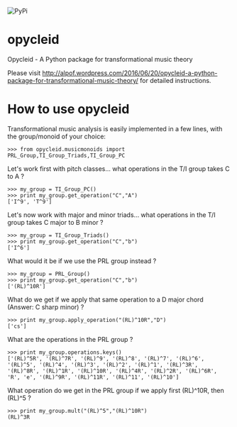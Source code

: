 ![PyPi](https://badge.fury.io/py/opycleid.svg)

# opycleid
Opycleid - A Python package for transformational music theory

Please visit http://alpof.wordpress.com/2016/06/20/opycleid-a-python-package-for-transformational-music-theory/
for detailed instructions.

How to use opycleid
==========

Transformational music analysis is easily implemented in a few lines, with the group/monoid of your choice:

    >>> from opycleid.musicmonoids import PRL_Group,TI_Group_Triads,TI_Group_PC
    
Let's work first with pitch classes... what operations in the T/I group takes C to A ?

    >>> my_group = TI_Group_PC()
    >>> print my_group.get_operation("C","A")
    ['I^9', 'T^9']
    
Let's now work with major and minor triads... what operations in the T/I group takes C major to B minor ?

    >>> my_group = TI_Group_Triads()
    >>> print my_group.get_operation("C","b")
    ['I^6']
    
What would it be if we use the PRL group instead ?

    >>> my_group = PRL_Group()
    >>> print my_group.get_operation("C","b")
    ['(RL)^10R']
    
What do we get if we apply that same operation to a D major chord (Answer: C sharp minor) ?

    >>> print my_group.apply_operation("(RL)^10R","D")
    ['cs']

What are the operations in the PRL group ?

    >>> print my_group.operations.keys()
    ['(RL)^5R', '(RL)^7R', '(RL)^9', '(RL)^8', '(RL)^7', '(RL)^6', '(RL)^5', '(RL)^4', '(RL)^3', '(RL)^2', '(RL)^1', '(RL)^3R', '(RL)^8R', '(RL)^1R', '(RL)^10R', '(RL)^4R', '(RL)^2R', '(RL)^6R', 'R', 'e', '(RL)^9R', '(RL)^11R', '(RL)^11', '(RL)^10']
    
What operation do we get in the PRL group if we apply first (RL)^10R, then (RL)^5 ?

    >>> print my_group.mult("(RL)^5","(RL)^10R")
    (RL)^3R    
